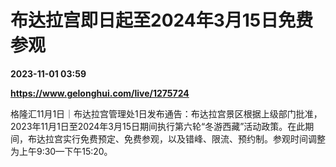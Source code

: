 # 布达拉宫即日起至2024年3月15日免费参观

**2023-11-01 03:59**

**https://www.gelonghui.com/live/1275724**

格隆汇11月1日｜布达拉宫管理处1日发布通告：布达拉宫景区根据上级部门批准，2023年11月1日至2024年3月15日期间执行第六轮“冬游西藏”活动政策。在此期间，布达拉宫实行免费预定、免费参观，以及错峰、限流、预约制。参观时间调整为上午9:30—下午15:20。